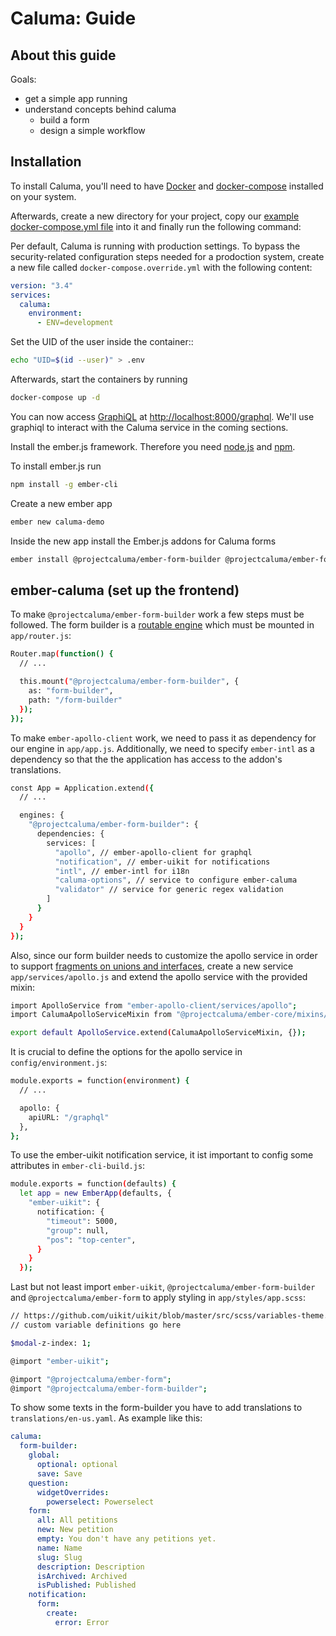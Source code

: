 # Caluma: Guide

## About this guide

Goals:

- get a simple app running
- understand concepts behind caluma
  - build a form
  - design a simple workflow

## Installation

To install Caluma, you'll need to have [Docker](https://docs.docker.com/install/) and [docker-compose](https://docs.docker.com/compose/install/) installed on your system.

Afterwards, create a new directory for your project, copy our [example docker-compose.yml file](https://github.com/projectcaluma/caluma/blob/main/docker-compose.yml) into it and finally run the following command:

Per default, Caluma is running with production settings. To bypass the security-related configuration steps needed for a prodoction system, create a new file called `docker-compose.override.yml` with the following content:

```yml
version: "3.4"
services:
  caluma:
    environment:
      - ENV=development
```

Set the UID of the user inside the container::

```bash
echo "UID=$(id --user)" > .env
```

Afterwards, start the containers by running

```bash
docker-compose up -d
```

You can now access [GraphiQL](https://github.com/graphql/graphiql) at [http://localhost:8000/graphql](http://localhost:8000/graphql). We'll use graphiql to interact with the Caluma service in the coming sections.

Install the ember.js framework. Therefore you need [node.js](https://nodejs.org/en/) and [npm](https://www.npmjs.com/get-npm).

To install ember.js run

```bash
npm install -g ember-cli
```

Create a new ember app

```bash
ember new caluma-demo
```

Inside the new app install the Ember.js addons for Caluma forms

```bash
ember install @projectcaluma/ember-form-builder @projectcaluma/ember-form
```

## ember-caluma (set up the frontend)

To make `@projectcaluma/ember-form-builder` work a few steps must be followed. The
form builder is a [routable engine](http://ember-engines.com) which must be mounted in `app/router.js`:

```bash
Router.map(function() {
  // ...

  this.mount("@projectcaluma/ember-form-builder", {
    as: "form-builder",
    path: "/form-builder"
  });
});
```

To make `ember-apollo-client` work, we need to pass it as dependency for our engine in `app/app.js`. Additionally, we need to specify `ember-intl` as a dependency so that the the application has access to the addon's translations.

```bash
const App = Application.extend({
  // ...

  engines: {
    "@projectcaluma/ember-form-builder": {
      dependencies: {
        services: [
          "apollo", // ember-apollo-client for graphql
          "notification", // ember-uikit for notifications
          "intl", // ember-intl for i18n
          "caluma-options", // service to configure ember-caluma
          "validator" // service for generic regex validation
        ]
      }
    }
  }
});
```

Also, since our form builder needs to customize the apollo service in order to support [fragments on unions and interfaces](https://www.apollographql.com/docs/react/advanced/fragments.html#fragment-matcher), create a new service `app/services/apollo.js` and extend the apollo service with the provided mixin:

```bash
import ApolloService from "ember-apollo-client/services/apollo";
import CalumaApolloServiceMixin from "@projectcaluma/ember-core/mixins/caluma-apollo-service-mixin";

export default ApolloService.extend(CalumaApolloServiceMixin, {});
```

It is crucial to define the options for the apollo service in
`config/environment.js`:

```bash
module.exports = function(environment) {
  // ...

  apollo: {
    apiURL: "/graphql"
  },
};
```

To use the ember-uikit notification service, it ist important to
config some attributes in `ember-cli-build.js`:

```bash
module.exports = function(defaults) {
  let app = new EmberApp(defaults, {
    "ember-uikit": {
      notification: {
        "timeout": 5000,
        "group": null,
        "pos": "top-center",
      }
    }
  });
```

Last but not least import `ember-uikit`, `@projectcaluma/ember-form-builder`
and `@projectcaluma/ember-form` to apply styling in `app/styles/app.scss`:

```bash
// https://github.com/uikit/uikit/blob/master/src/scss/variables-theme.scss
// custom variable definitions go here

$modal-z-index: 1;

@import "ember-uikit";

@import "@projectcaluma/ember-form";
@import "@projectcaluma/ember-form-builder";
```

To show some texts in the form-builder you have to add translations to
`translations/en-us.yaml`. As example like this:

```yaml
caluma:
  form-builder:
    global:
      optional: optional
      save: Save
    question:
      widgetOverrides:
        powerselect: Powerselect
    form:
      all: All petitions
      new: New petition
      empty: You don't have any petitions yet.
      name: Name
      slug: Slug
      description: Description
      isArchived: Archived
      isPublished: Published
    notification:
      form:
        create:
          error: Error
```
